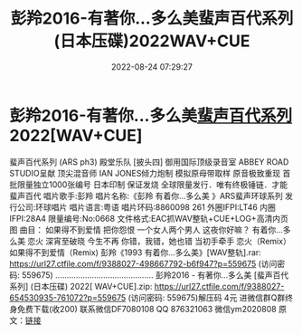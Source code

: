 ﻿---
title: 彭羚2016-有著你...多么美蜚声百代系列(日本压碟)2022WAV+CUE
date: 2022-08-24 07:29:27
categories: 新碟专辑、稀有等精品
tags: 华语中文
---
# 彭羚2016-有著你...多么美[蜚声百代系列](日本压碟)2022[WAV+CUE]

蜚声百代系列 (ARS ph3)
殿堂乐队 [披头四] 御用国际顶级录音室 ABBEY ROAD STUDIO呈献
顶尖混音师 IAN JONES倾力炮制 模拟原母带取样 原音极致重现
首批限量独立1000张编号
日本印制 保证发烧
全球限量发行．唯有终极锤链．才能蜚声百代
唱片歌手:彭羚
唱片名称:《彭羚 有着你...多么美 》ARS蜚声环球系列
发行公司:环球唱片
唱片语言:粤语
唱片环码:8860098 261 外圈IFPI:LT46 内圈IFPI:28A4 限量编号:No:0668
文件格式:EAC抓WAV整轨+CUE+LOG+高清内页图
曲目：
如果得不到爱情
把你怨恨
一个女人两个男人
这夜你好嘛？
有着你…多么美
恋火
深宵至破晓
今生不再
你错，我错，她也错
当初手牵手
恋火（Remix）
如果得不到爱情（Remix)
彭羚《1993 有着你...多么美》[WAV整轨].rar: https://url27.ctfile.com/f/9388027-498667792-b6f947?p=559675
(访问密码: 559675)
...........................................
彭羚2016 - 有著你...多么美 [蜚声百代系列] (日本压碟) 2022[ WAV+CUE].zip: https://url27.ctfile.com/f/9388027-654530935-761072?p=559675
(访问密码: 559675)解压码 4元
进微信群Q群终身免费下载(收200)
联系微信DF7080108 QQ 876321063
微信ym2020808
原文：[链接](https://blog.sina.com.cn/s/blog_1647c7e7601030z16.html)